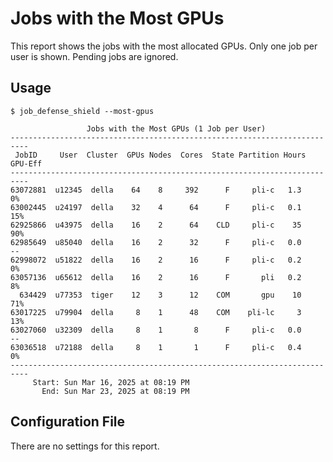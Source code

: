 # Jobs with the Most GPUs

This report shows the jobs with the most allocated GPUs. Only one job per user is shown. Pending jobs are ignored.

## Usage

```
$ job_defense_shield --most-gpus

                 Jobs with the Most GPUs (1 Job per User)                  
--------------------------------------------------------------------------
 JobID     User  Cluster  GPUs Nodes  Cores  State Partition Hours GPU-Eff
--------------------------------------------------------------------------
63072881  u12345  della    64    8     392      F     pli-c   1.3     0%  
63002445  u24197  della    32    4      64      F     pli-c   0.1    15%  
62925866  u43975  della    16    2      64    CLD     pli-c    35    90%  
62985649  u85040  della    16    2      32      F     pli-c   0.0     --  
62998072  u51822  della    16    2      16      F     pli-c   0.2     0%  
63057136  u65612  della    16    2      16      F       pli   0.2     8%  
  634429  u77353  tiger    12    3      12    COM       gpu    10    71%  
63017225  u79904  della     8    1      48    COM    pli-lc     3    13%  
63027060  u32309  della     8    1       8      F     pli-c   0.0     --  
63036518  u72188  della     8    1       1      F     pli-c   0.4     0%  
--------------------------------------------------------------------------
     Start: Sun Mar 16, 2025 at 08:19 PM
       End: Sun Mar 23, 2025 at 08:19 PM
```

## Configuration File

There are no settings for this report.
